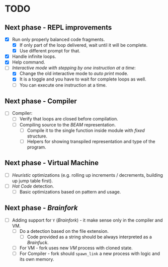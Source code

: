 # TODO

## Next phase - REPL improvements

- [x] Run only properly balanced code fragments.
  - [x] If only part of the loop delivered, wait until it will be complete.
  - [x] Use different prompt for that.
- [x] Handle infinite loops.
- [x] Help command.
- [ ] *Interactive mode with stepping by one instruction at a time*:
  - [x] Change the old interactive mode to *auto print* mode.
  - [x] It is a toggle and you have to wait for complete loops as well.
  - [ ] You can execute one instruction at a time.

## Next phase - Compiler

- [ ] Compiler:
  - [ ] Verify that loops are closed before compilation.
  - [ ] Compiling source to the *BEAM* representation.
    - [ ] Compile it to the single function inside module with *fixed* structure.
    - [ ] Helpers for showing transpiled representation and type of the program.

## Next phase - Virtual Machine

- [ ] *Heuristic* optimizations (e.g. rolling up increments / decrements, building up jump table first).
- [ ] *Hot Code* detection.
  - [ ] Basic optimizations based on pattern and usage.

## Next phase - *Brainfork*

- [ ] Adding support for `Y` (*Brainfork*) - it make sense only in the compiler and VM.
  - [ ] Do a detection based on the file extension.
    - [ ] Code provided as a string should be always interpreted as a *Brainfuck*.
  - [ ] For VM - fork uses new *VM* process with cloned state.
  - [ ] For Compiler - fork should `spawn_link` a new process with logic and its own memory.
